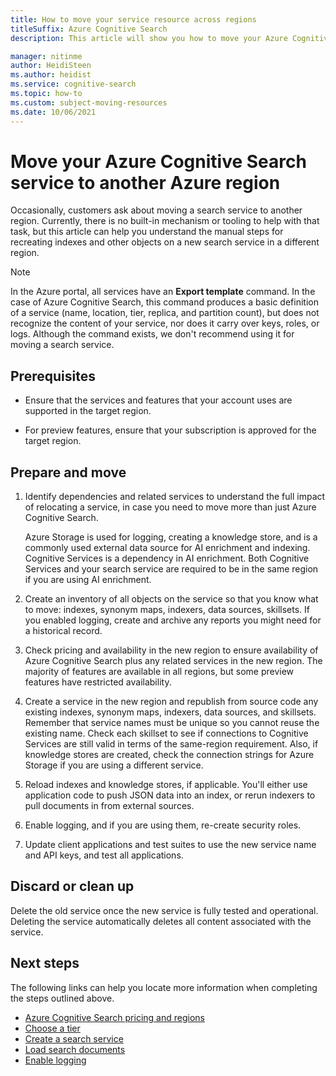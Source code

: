 ```yaml
---
title: How to move your service resource across regions
titleSuffix: Azure Cognitive Search
description: This article will show you how to move your Azure Cognitive Search resources from one region to another in the Azure cloud.

manager: nitinme
author: HeidiSteen
ms.author: heidist
ms.service: cognitive-search
ms.topic: how-to
ms.custom: subject-moving-resources
ms.date: 10/06/2021
---
```


# Move your Azure Cognitive Search service to another Azure region

Occasionally, customers ask about moving a search service to another region. Currently, there is no built-in mechanism or tooling to help with that task, but this article can help you understand the manual steps for recreating indexes and other objects on a new search service in a different region.

> [!NOTE]
> In the Azure portal, all services have an **Export template** command. In the case of Azure Cognitive Search, this command produces a basic definition of a service (name, location, tier, replica, and partition count), but does not recognize the content of your service, nor does it carry over keys, roles, or logs. Although the command exists, we don't recommend using it for moving a search service.

## Prerequisites

+ Ensure that the services and features that your account uses are supported in the target region.

+ For preview features, ensure that your subscription is approved for the target region.

## Prepare and move

1. Identify dependencies and related services to understand the full impact of relocating a service, in case you need to move more than just Azure Cognitive Search.

   Azure Storage is used for logging, creating a knowledge store, and is a commonly used external data source for AI enrichment and indexing. Cognitive Services is a dependency in AI enrichment. Both Cognitive Services and your search service are required to be in the same region if you are using AI enrichment.

1. Create an inventory of all objects on the service so that you know what to move: indexes, synonym maps, indexers, data sources, skillsets. If you enabled logging, create and archive any reports you might need for a historical record.

1. Check pricing and availability in the new region to ensure availability of Azure Cognitive Search plus any related services in the new region. The majority of features are available in all regions, but some preview features have restricted availability.

1. Create a service in the new region and republish from source code any existing indexes, synonym maps, indexers, data sources, and skillsets. Remember that service names must be unique so you cannot reuse the existing name. Check each skillset to see if connections to Cognitive Services are still valid in terms of the same-region requirement. Also, if knowledge stores are created, check the connection strings for Azure Storage if you are using a different service.

1. Reload indexes and knowledge stores, if applicable. You'll either use application code to push JSON data into an index, or rerun indexers to pull documents in from external sources. 

1. Enable logging, and if you are using them, re-create security roles.

1. Update client applications and test suites to use the new service name and API keys, and test all applications.

## Discard or clean up

Delete the old service once the new service is fully tested and operational. Deleting the service automatically deletes all content associated with the service.

## Next steps

The following links can help you locate more information when completing the steps outlined above.

+ [Azure Cognitive Search pricing and regions](https://azure.microsoft.com/pricing/details/search/)
+ [Choose a tier](search-sku-tier.md)
+ [Create a search service](search-create-service-portal.md)
+ [Load search documents](search-what-is-data-import.md)
+ [Enable logging](monitor-azure-cognitive-search.md)


<!-- To move your Azure Cognitive Service account from one region to another, you will create an export template to move your subscription(s). After moving your subscription, you will need to move your data and recreate your service.

In this article, you'll learn how to:

> [!div class="checklist"]
> * Export a template.
> * Modify the template: adding the target region, search and storage account names.
> * Deploy the template to create the new search and storage accounts.
> * Verify your service status in the new region
> * Clean up resources in the source region.

## Prerequisites

- Ensure that the services and features that your account uses are supported in the target region.

- For preview features, ensure that your subscription is allowlisted for the target region. For more information about preview features, see [knowledge stores](./knowledge-store-concept-intro.md), [incremental enrichment](./cognitive-search-incremental-indexing-conceptual.md), and [private endpoint](./service-create-private-endpoint.md).

## Assessment and planning

When you move your search service to the new region, you will need to [move your data to the new storage service](../storage/common/storage-account-move.md?tabs=azure-portal#configure-the-new-storage-account) and then rebuild your indexes, skillsets and knowledge stores. You should record current settings and copy json files to make the rebuilding of your service easier and faster.

## Moving your search service's resources

To start you will export and then modify a Resource Manager template.

### Export a template

1. Sign in to the [Azure portal](https://portal.azure.com).

2. Go to your Resource Group page.

> [!div class="mx-imgBorder"]
> ![Resource Group page example](./media/search-move-resource/export-template-sample.png)

3. Select **All resources**.

3. In the left hand navigation menu select **Export template**.

4. Choose **Download** in the **Export template** page.

5. Locate the .zip file that you downloaded from the portal, and unzip that file to a folder of your choice.

The zip file contains the .json files that comprise the template and scripts to deploy the template.

### Modify the template

You will modify the template by changing the search and storage account names and regions. The names must follow the rules for each service and region naming conventions. 

To obtain region location codes, see [Azure Locations](https://azure.microsoft.com/global-infrastructure/locations/).  The code for a region is the region name with no spaces, **Central US** = **centralus**.

1. In the Azure portal, select **Create a resource**.

2. In **Search the Marketplace**, type **template deployment**, and then press **ENTER**.

3. Select **Template deployment**.

4. Select **Create**.

5. Select **Build your own template in the editor**.

6. Select **Load file**, and then follow the instructions to load the **template.json** file that you downloaded and unzipped in the previous section.

7. In the **template.json** file, name the target search and storage accounts by setting the default value of the search and storage account names. 

8. Edit the **location** property in the **template.json** file to the target region for both your search and storage services. This example sets the target region to `centralus`.

```json
},
    "variables": {},
    "resources": [
        {
            "type": "Microsoft.Search/searchServices",
            "apiVersion": "2020-03-13",
            "name": "[parameters('searchServices_target_region_search_name')]",
            "location": "centralus",
            "sku": {
                "name": "standard"
            },
            "properties": {
                "replicaCount": 1,
                "partitionCount": 1,
                "hostingMode": "Default"
            }
        },
        {
            "type": "Microsoft.Storage/storageAccounts",
            "apiVersion": "2019-06-01",
            "name": "[parameters('storageAccounts_tagetstorageregion_name')]",
            "location": "centralus",
            "sku": {
                "name": "Standard_RAGRS",
                "tier": "Standard"
            },
```

### Deploy the template

1. Save the **template.json** file.

2. Enter or select the property values:

- **Subscription**: Select an Azure subscription.

- **Resource group**: Select **Create new** and give the resource group a name.

- **Location**: Select an Azure location.

3. Click the **I agree to the terms and conditions stated above** checkbox, and then click the **Select Purchase** button.

## Verifying your services' status in new region

To verify the move, open the new resource group and your services will be listed with the new region.

To move your data from your source region to the target region, please see this article's guidelines for [moving your data to the new storage account](../storage/common/storage-account-move.md?tabs=azure-portal#move-data-to-the-new-storage-account).

## Clean up resources in your original region

To commit the changes and complete the move of your service account, delete the source service account.

## Next steps

[Create an index](./search-get-started-portal.md)

[Create a skillset](./cognitive-search-quickstart-blob.md)

[Create a knowledge store](./knowledge-store-create-portal.md) -->